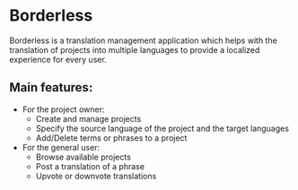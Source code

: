 # Borderless

Borderless is a translation management application which helps with the translation of projects into multiple languages to provide a localized experience for every user. 

## Main features:

- For the project owner:
  - Create and manage projects
  - Specify the source language of the project and the target languages
  - Add/Delete terms or phrases to a project
- For the general user:
  - Browse available projects
  - Post a translation of a phrase
  - Upvote or downvote translations
